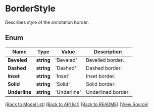 ﻿# BorderStyle
Describes style of the annotation border.

## Enum
Name | Type | Value | Description
------------ | ------------- | ------------- | -------------
**Beveled** | **string** | 'Beveled' | Bevelled border.
**Dashed** | **string** | 'Dashed' | Dashed border.
**Inset** | **string** | 'Inset' | Inset border.
**Solid** | **string** | 'Solid' | Solid border.
**Underline** | **string** | 'Underline' | Underlined border.

[[Back to Model list]](../README.md#documentation-for-models) [[Back to API list]](../README.md#documentation-for-api-endpoints) [[Back to README]](../README.md) [[View Source]](../src/models/borderStyle.ts)

